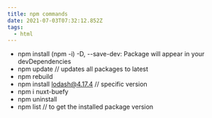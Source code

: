 ```yaml
---
title: npm commands
date: 2021-07-03T07:32:12.852Z
tags:
  - html
---
```

* npm install (npm -i) \-D, --save-dev: Package will appear in your devDependencies
* npm update // updates all packages to latest
* npm rebuild <package>
* npm install lodash@4.17.4 // specific version
* npm i nuxt-buefy
* npm uninstall <package>
* npm list <package> // to get the installed package version